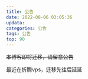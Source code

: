 ```yaml
---
title: 公告
date: 2022-08-06 03:05:36
updata:
categories: 公告
tags: 公告
top: 90
---
```


~~本博客即将迁移，请留意公告~~

最近在折腾vps，迁移先往后延延